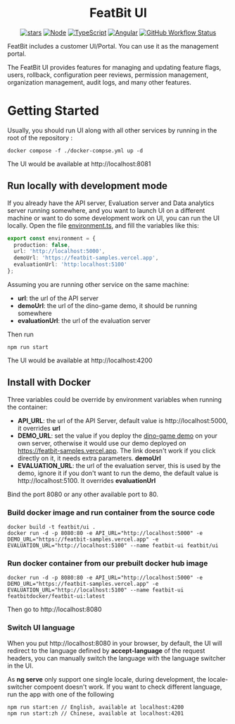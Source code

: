 <h1 align="center">
FeatBit UI
</h1>

<div align="center">

<!--
Make New Badge Pattern badges inline
See https://github.com/all-?/all-contributors/issues/361#issuecomment-637166066
-->

[![stars](https://img.shields.io/github/stars/featbit/featbit.svg?style=flat&logo=github&colorB=red&label=stars)](https://github.com/featbit/featbit)
[![Node](https://img.shields.io/badge/node->=16.0-success?logo=node.js&logoColor=white)](https://www.typescriptlang.org/)
[![TypeScript](https://img.shields.io/badge/TypeScript-4.7-3178c6?logo=typescript&logoColor=white)](https://www.typescriptlang.org/)
[![Angular](https://img.shields.io/badge/Angular-14.0-DD0031?logo=angular&logoColor=white)](https://angular.io/)
[![GitHub Workflow Status](https://img.shields.io/github/workflow/status/featbit/featbit/FeatBit%20UI)](https://github.com/featbit/featbit/actions/workflows/ui-build.yml?branch=main)

</div>

FeatBit includes a customer UI/Portal. You can use it as the management portal.

The FeatBit UI provides features for managing and updating feature flags, users, rollback, configuration peer reviews, permission management, organization management, audit logs, and many other features.

# Getting Started

Usually, you should run UI along with all other services by running in the root of the repository :
```
docker compose -f ./docker-compse.yml up -d
```
The UI would be available at http://localhost:8081

## Run locally with development mode
If you already have the API server, Evaluation server and Data analytics server running somewhere, and you want to launch UI on a different machine or want to do some development work on UI,
you can run the UI locally. Open the file [environment.ts](src/environments/environment.ts), and fill the variables like this:
```ts
export const environment = {
  production: false,
  url: 'http://localhost:5000',
  demoUrl: 'https://featbit-samples.vercel.app',
  evaluationUrl: 'http:localhost:5100'
};
```
Assuming you are running other service on the same machine:
- **url**: the url of the API server
- **demoUrl**: the url of the dino-game demo, it should be running somewhere
- **evaluationUrl**: the url of the evaluation server

Then run
```
npm run start
```

The UI would be available at http://localhost:4200

## Install with Docker

Three variables could be override by environment variables when running the container:
- **API_URL**: the url of the API Server, default value is http://localhost:5000, it overrides **url**
- **DEMO_URL**: set the value if you deploy the [dino-game demo](https://github.com/featbit/featbit-samples/tree/main/samples/dino-game/interactive-demo-vue) on your own server, otherwise it would use our demo deployed on https://featbit-samples.vercel.app. The link doesn't work if you click directly on it, it needs extra parameters. **demoUrl**
- **EVALUATION_URL**: the url of the evaluation server, this is used by the demo, ignore it if you don't want to run the demo, the default value is http://localhost:5100. It overrides **evaluationUrl**

Bind the port 8080 or any other available port to 80.

### Build docker image and run container from the source code
```
docker build -t featbit/ui .
docker run -d -p 8080:80 -e API_URL="http://localhost:5000" -e DEMO_URL="https://featbit-samples.vercel.app" -e EVALUATION_URL="http://localhost:5100" --name featbit-ui featbit/ui
```

### Run docker container from our prebuilt docker hub image
```
docker run -d -p 8080:80 -e API_URL="http://localhost:5000" -e DEMO_URL="https://featbit-samples.vercel.app" -e EVALUATION_URL="http://localhost:5100" --name featbit-ui featbitdocker/featbit-ui:latest
```

Then go to http://localhost:8080

### Switch UI language

When you put http://localhost:8080 in your browser, by default, the UI will redirect to the language defined by **accept-language** of the request headers,
you can manually switch the language with the language switcher in the UI.

As **ng serve** only support one single locale, during development, the locale-switcher compoent doesn't work. If you want to check different language,
run the app with one of the following
```
npm run start:en // English, available at localhost:4200
npm run start:zh // Chinese, available at localhost:4201
```
